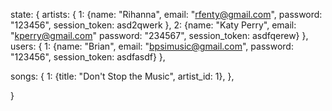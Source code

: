 state: {
  artists: {
    1: {name: "Rihanna",
        email: "rfenty@gmail.com",
        password: "123456",
        session_token: asd2qwerk },
    2: {name: "Katy Perry",
        email: "kperry@gmail.com"
        password: "234567",
        session_token: asdfqerew}
    },
  users: {
    1: {name: "Brian",
        email: "bpsimusic@gmail.com",
        password: "123456",
        session_token: asdfasdf}
    },

  songs: {
    1: {title: "Don't Stop the Music",
        artist_id: 1},
  },


}
